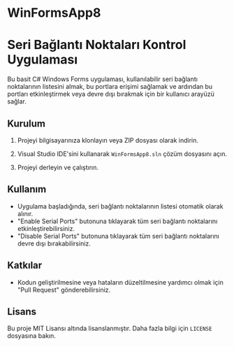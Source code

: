 # WinFormsApp8
# Seri Bağlantı Noktaları Kontrol Uygulaması

Bu basit C# Windows Forms uygulaması, kullanılabilir seri bağlantı noktalarının listesini almak, bu portlara erişimi sağlamak ve ardından bu portları etkinleştirmek veya devre dışı bırakmak için bir kullanıcı arayüzü sağlar.

## Kurulum

1. Projeyi bilgisayarınıza klonlayın veya ZIP dosyası olarak indirin.

2. Visual Studio IDE'sini kullanarak `WinFormsApp8.sln` çözüm dosyasını açın.

3. Projeyi derleyin ve çalıştırın.

## Kullanım

- Uygulama başladığında, seri bağlantı noktalarının listesi otomatik olarak alınır.
- "Enable Serial Ports" butonuna tıklayarak tüm seri bağlantı noktalarını etkinleştirebilirsiniz.
- "Disable Serial Ports" butonuna tıklayarak tüm seri bağlantı noktalarını devre dışı bırakabilirsiniz.

## Katkılar

- Kodun geliştirilmesine veya hataların düzeltilmesine yardımcı olmak için "Pull Request" gönderebilirsiniz.

## Lisans

Bu proje MIT Lisansı altında lisanslanmıştır. Daha fazla bilgi için `LICENSE` dosyasına bakın.

